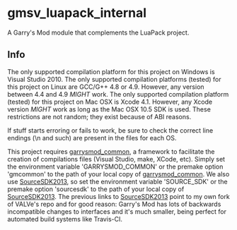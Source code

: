 # gmsv_luapack_internal

A Garry's Mod module that complements the LuaPack project.

## Info

The only supported compilation platform for this project on Windows is Visual Studio 2010.
The only supported compilation platforms (tested) for this project on Linux are GCC/G\+\+ 4.8 or 4.9. However, any version between 4.4 and 4.9 *MIGHT* work.
The only supported compilation platform (tested) for this project on Mac OSX is Xcode 4.1. However, any Xcode version *MIGHT* work as long as the Mac OSX 10.5 SDK is used.
These restrictions are not random; they exist because of ABI reasons.

If stuff starts erroring or fails to work, be sure to check the correct line endings (\n and such) are present in the files for each OS.

This project requires [garrysmod_common][1], a framework to facilitate the creation of compilations files (Visual Studio, make, XCode, etc). Simply set the environment variable 'GARRYSMOD_COMMON' or the premake option 'gmcommon' to the path of your local copy of [garrysmod_common][1]. We also use [SourceSDK2013][2], so set the environment variable 'SOURCE_SDK' or the premake option 'sourcesdk' to the path of your local copy of [SourceSDK2013][2]. The previous links to [SourceSDK2013][2] point to my own fork of VALVe's repo and for good reason: Garry's Mod has lots of backwards incompatible changes to interfaces and it's much smaller, being perfect for automated build systems like Travis-CI.


  [1]: https://github.com/danielga/garrysmod_common
  [2]: https://github.com/danielga/sourcesdk-minimal
